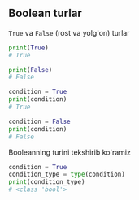 ## Boolean turlar

`True` va `False` (rost va yolg'on) turlar

```python
print(True)
# True
```

```python
print(False)
# False
```

```python
condition = True
print(condition)
# True
```

```python
condition = False
print(condition)
# False
```

Booleanning turini tekshirib ko'ramiz

```python
condition = True
condition_type = type(condition)
print(condition_type)
# <class 'bool'>
```
